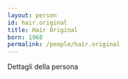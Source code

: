 ```yaml
---
layout: person
id: hair.original
title: Hair Original
born: 1968
permalink: /people/hair.original
---
```


Dettagli della persona 
